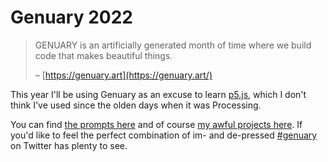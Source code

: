 # Genuary 2022
 
> GENUARY is an artificially generated month of time where we build code that makes beautiful things.
>
> – [https://genuary.art](https://genuary.art/)

This year I'll be using Genuary as an excuse to learn [p5.js](https://p5js.org/), which I don't think I've used since the olden days when it was Processing.

You can find [the prompts here](https://genuary.art/prompts) and of course [my awful projects here](https://jsoma.github.io/genuary-2022/). If you'd like to feel the perfect combination of im- and de-pressed [#genuary](https://twitter.com/search?q=%23genuary) on Twitter has plenty to see.